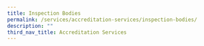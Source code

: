 ```yaml
---
title: Inspection Bodies
permalink: /services/accreditation-services/inspection-bodies/
description: ""
third_nav_title: Accreditation Services
---
```

